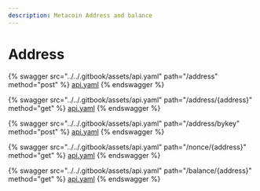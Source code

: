 ```yaml
---
description: Metacoin Address and balance
---
```


# Address

{% swagger src="../../.gitbook/assets/api.yaml" path="/address" method="post" %}
[api.yaml](../../.gitbook/assets/api.yaml)
{% endswagger %}

{% swagger src="../../.gitbook/assets/api.yaml" path="/address/{address}" method="get" %}
[api.yaml](../../.gitbook/assets/api.yaml)
{% endswagger %}

{% swagger src="../../.gitbook/assets/api.yaml" path="/address/bykey" method="post" %}
[api.yaml](../../.gitbook/assets/api.yaml)
{% endswagger %}

{% swagger src="../../.gitbook/assets/api.yaml" path="/nonce/{address}" method="get" %}
[api.yaml](../../.gitbook/assets/api.yaml)
{% endswagger %}

{% swagger src="../../.gitbook/assets/api.yaml" path="/balance/{address}" method="get" %}
[api.yaml](../../.gitbook/assets/api.yaml)
{% endswagger %}
